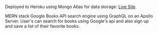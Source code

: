 #

Deployed to Heroku using Mongo Atlas for data storage: [Live Site](https://uber--books.herokuapp.com/).

MERN stack Google Books API search engine using GraphQL on an Apollo Server. User's can search for books using Google's api and also sign up and save a list of their favorite books.
